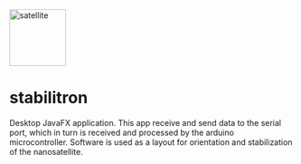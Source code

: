 <img src="https://img.freepik.com/free-vector/satellite-on-transparent_1308-49912.jpg?w=2000&t=st=1717331057~exp=1717331657~hmac=a83e5185a240f43e4c707e0f2e88bab678b5d013eaf4a2a8b1d571cd32c067e1" width = "100px" height = "100px" alt="satellite">

# stabilitron
Desktop JavaFX application. 
This app receive and send data to the serial port, which in turn is received and processed by the arduino microcontroller. Software is used as a layout for orientation and stabilization of the nanosatellite.
